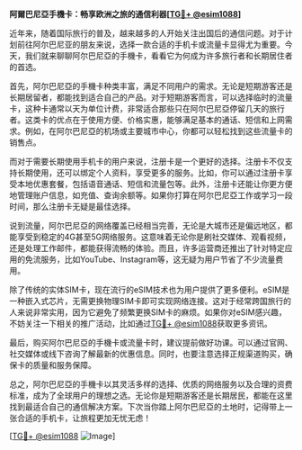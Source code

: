 **阿爾巴尼亞手機卡：畅享欧洲之旅的通信利器[[TG💪+ @esim1088](https://t.me/s/esim1088)]**

近年来，随着国际旅行的普及，越来越多的人开始关注出国后的通信问题。对于计划前往阿尔巴尼亚的朋友来说，选择一款合适的手机卡或流量卡显得尤为重要。今天，我们就来聊聊阿尔巴尼亞的手機卡，看看它为何成为许多旅行者和长期居住者的首选。

首先，阿尔巴尼亞的手機卡种类丰富，满足不同用户的需求。无论是短期游客还是长期居留者，都能找到适合自己的产品。对于短期游客而言，可以选择临时的流量卡，这种卡通常以天为单位计费，非常适合那些只在阿尔巴尼亞停留几天的旅行者。这类卡的优点在于使用方便、价格实惠，能够满足基本的通话、短信和上网需求。例如，在阿尔巴尼亞的机场或主要城市中心，你都可以轻松找到这些流量卡的销售点。

而对于需要长期使用手机卡的用户来说，注册卡是一个更好的选择。注册卡不仅支持长期使用，还可以绑定个人资料，享受更多的服务。比如，你可以通过注册卡享受本地优惠套餐，包括语音通话、短信和流量包等。此外，注册卡还能让你更方便地管理账户信息，如充值、查询余额等。如果你打算在阿尔巴尼亞工作或学习一段时间，那么注册卡无疑是最佳选择。

说到流量，阿尔巴尼亞的网络覆盖已经相当完善，无论是大城市还是偏远地区，都能享受到稳定的4G甚至5G网络服务。这意味着无论你是刷社交媒体、观看视频，还是处理工作邮件，都能获得流畅的体验。而且，许多运营商还推出了针对特定应用的免流服务，比如YouTube、Instagram等，这无疑为用户节省了不少流量费用。

除了传统的实体SIM卡，现在流行的eSIM技术也为用户提供了更多便利。eSIM是一种嵌入式芯片，无需更换物理SIM卡即可实现网络连接。这对于经常跨国旅行的人来说非常实用，因为它避免了频繁更换SIM卡的麻烦。如果你对eSIM感兴趣，不妨关注一下相关的推广活动，比如通过[TG💪+ @esim1088](https://t.me/s/esim1088)获取更多资讯。

最后，购买阿尔巴尼亞的手機卡或流量卡时，建议提前做好功课。可以通过官网、社交媒体或线下咨询了解最新的优惠信息。同时，也要注意选择正规渠道购买，确保卡的质量和服务保障。

总之，阿尔巴尼亞的手機卡以其灵活多样的选择、优质的网络服务以及合理的资费标准，成为了全球用户的理想之选。无论你是短期游客还是长期居民，都能在这里找到最适合自己的通信解决方案。下次当你踏上阿尔巴尼亞的土地时，记得带上一张合适的手机卡，让旅程更加无忧无虑！

[[TG💪+ @esim1088](https://t.me/s/esim1088) ![Image](https://i.postimg.cc/4NQfJmqS/Snipaste-2025-05-13-00-14-12.png)]
